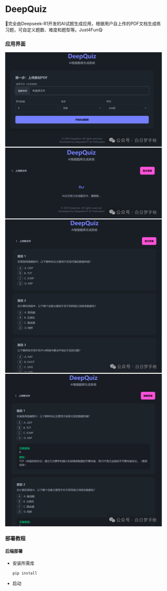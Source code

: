 # DeepQuiz

🚀完全由Deepseek-R1开发的AI试题生成应用，根据用户自上传的PDF文档生成练习题，可自定义题数、难度和题型等。Just4Fun😋

### 应用界面

![](figures/home.png)
![](figures/loading.png)
![](figures/example.png)
![](figures/example_answer.jpg)

### 部署教程

#### 后端部署

- 安装所需库
  ```python
  pip install
  ```
- 启动
  ```python
  
  ```
    
